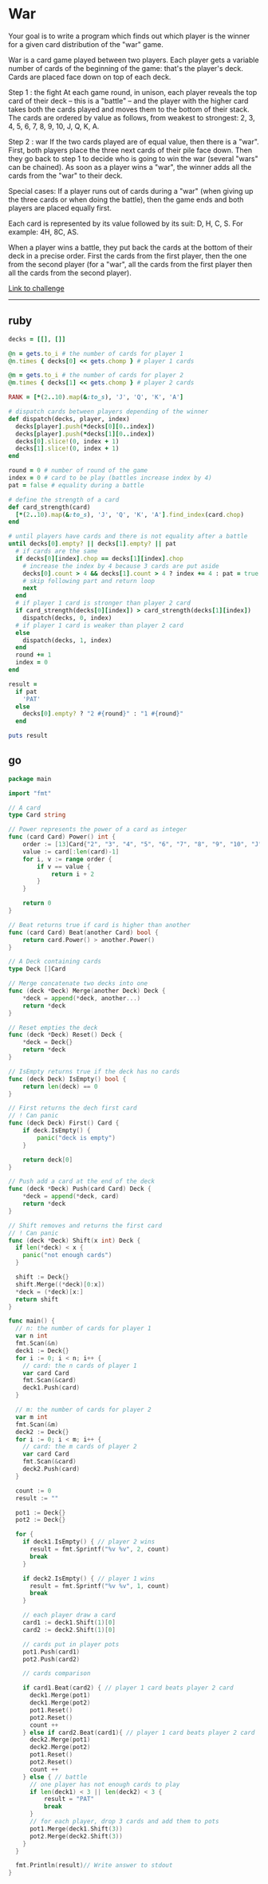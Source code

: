 # War

Your goal is to write a program which finds out which player is the winner for a given card distribution of the "war" game.

War is a card game played between two players. Each player gets a variable number of cards of the beginning of the game: that's the player's deck. Cards are placed face down on top of each deck.
 
Step 1 : the fight
At each game round, in unison, each player reveals the top card of their deck – this is a "battle" – and the player with the higher card takes both the cards played and moves them to the bottom of their stack. The cards are ordered by value as follows, from weakest to strongest:
2, 3, 4, 5, 6, 7, 8, 9, 10, J, Q, K, A.
 
Step 2 : war
If the two cards played are of equal value, then there is a "war". First, both players place the three next cards of their pile face down. Then they go back to step 1 to decide who is going to win the war (several "wars" can be chained). As soon as a player wins a "war", the winner adds all the cards from the "war" to their deck.
 
Special cases:
If a player runs out of cards during a "war" (when giving up the three cards or when doing the battle), then the game ends and both players are placed equally first.

Each card is represented by its value followed by its suit: D, H, C, S. For example: 4H, 8C, AS.

When a player wins a battle, they put back the cards at the bottom of their deck in a precise order. First the cards from the first player, then the one from the second player (for a "war", all the cards from the first player then all the cards from the second player).

[Link to challenge](https://www.codingame.com/ide/puzzle/winamax-battle)

---

## ruby

```ruby
decks = [[], []]

@n = gets.to_i # the number of cards for player 1
@n.times { decks[0] << gets.chomp } # player 1 cards

@m = gets.to_i # the number of cards for player 2
@m.times { decks[1] << gets.chomp } # player 2 cards

RANK = [*(2..10).map(&:to_s), 'J', 'Q', 'K', 'A']

# dispatch cards between players depending of the winner
def dispatch(decks, player, index)
  decks[player].push(*decks[0][0..index])
  decks[player].push(*decks[1][0..index])
  decks[0].slice!(0, index + 1)
  decks[1].slice!(0, index + 1)
end

round = 0 # number of round of the game
index = 0 # card to be play (battles increase index by 4)
pat = false # equality during a battle

# define the strength of a card
def card_strength(card)
  [*(2..10).map(&:to_s), 'J', 'Q', 'K', 'A'].find_index(card.chop)
end

# until players have cards and there is not equality after a battle
until decks[0].empty? || decks[1].empty? || pat
  # if cards are the same
  if decks[0][index].chop == decks[1][index].chop
    # increase the index by 4 because 3 cards are put aside
    decks[0].count > 4 && decks[1].count > 4 ? index += 4 : pat = true
    # skip following part and return loop
    next
  end
  # if player 1 card is stronger than player 2 card
  if card_strength(decks[0][index]) > card_strength(decks[1][index])
    dispatch(decks, 0, index)
  # if player 1 card is weaker than player 2 card
  else
    dispatch(decks, 1, index)
  end
  round += 1
  index = 0
end

result =
  if pat
    'PAT'
  else
    decks[0].empty? ? "2 #{round}" : "1 #{round}"
  end

puts result
```

## go

```go
package main

import "fmt"

// A card
type Card string

// Power represents the power of a card as integer
func (card Card) Power() int {
    order := [13]Card{"2", "3", "4", "5", "6", "7", "8", "9", "10", "J", "Q", "K", "A"}
    value := card[:len(card)-1]
    for i, v := range order {
        if v == value {
            return i + 2
        }
    }

    return 0
}

// Beat returns true if card is higher than another
func (card Card) Beat(another Card) bool {
    return card.Power() > another.Power()
}

// A Deck containing cards
type Deck []Card

// Merge concatenate two decks into one
func (deck *Deck) Merge(another Deck) Deck {
    *deck = append(*deck, another...)
    return *deck
}

// Reset empties the deck
func (deck *Deck) Reset() Deck {
    *deck = Deck{}
    return *deck
}

// IsEmpty returns true if the deck has no cards
func (deck Deck) IsEmpty() bool {
    return len(deck) == 0
}

// First returns the dech first card
// ! Can panic
func (deck Deck) First() Card {
    if deck.IsEmpty() {
        panic("deck is empty")
    }

    return deck[0]
}

// Push add a card at the end of the deck
func (deck *Deck) Push(card Card) Deck {
    *deck = append(*deck, card)
    return *deck
}

// Shift removes and returns the first card
// ! Can panic
func (deck *Deck) Shift(x int) Deck {
  if len(*deck) < x {
    panic("not enough cards")
  }

  shift := Deck{}
  shift.Merge((*deck)[0:x])
  *deck = (*deck)[x:]
  return shift
}

func main() {
  // n: the number of cards for player 1
  var n int
  fmt.Scan(&n)
  deck1 := Deck{}
  for i := 0; i < n; i++ {
    // card: the n cards of player 1
    var card Card
    fmt.Scan(&card)
    deck1.Push(card)
  }

  // m: the number of cards for player 2
  var m int
  fmt.Scan(&m)
  deck2 := Deck{}
  for i := 0; i < m; i++ {
    // card: the m cards of player 2
    var card Card
    fmt.Scan(&card)
    deck2.Push(card)
  }

  count := 0
  result := ""

  pot1 := Deck{}
  pot2 := Deck{}

  for {
    if deck1.IsEmpty() { // player 2 wins
      result = fmt.Sprintf("%v %v", 2, count)
      break
    }

    if deck2.IsEmpty() { // player 1 wins
      result = fmt.Sprintf("%v %v", 1, count)
      break
    }

    // each player draw a card
    card1 := deck1.Shift(1)[0]
    card2 := deck2.Shift(1)[0]

    // cards put in player pots
    pot1.Push(card1)
    pot2.Push(card2)

    // cards comparison

    if card1.Beat(card2) { // player 1 card beats player 2 card
      deck1.Merge(pot1)
      deck1.Merge(pot2)
      pot1.Reset()
      pot2.Reset()
      count ++
    } else if card2.Beat(card1){ // player 1 card beats player 2 card
      deck2.Merge(pot1)
      deck2.Merge(pot2)
      pot1.Reset()
      pot2.Reset()
      count ++
    } else { // battle
      // one player has not enough cards to play
      if len(deck1) < 3 || len(deck2) < 3 {
          result = "PAT"
          break
      }
      // for each player, drop 3 cards and add them to pots
      pot1.Merge(deck1.Shift(3))
      pot2.Merge(deck2.Shift(3))
    }
  }

  fmt.Println(result)// Write answer to stdout
}
```
